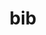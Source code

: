 ---
category: 3-letters
denotation: null
name: bib
reference_link: https://www.etymonline.com/word/bib
root_language: null
root_name: null
title: bib
type: free
word_sums:
- respelling: bib
  sum: 'Bib + '
---